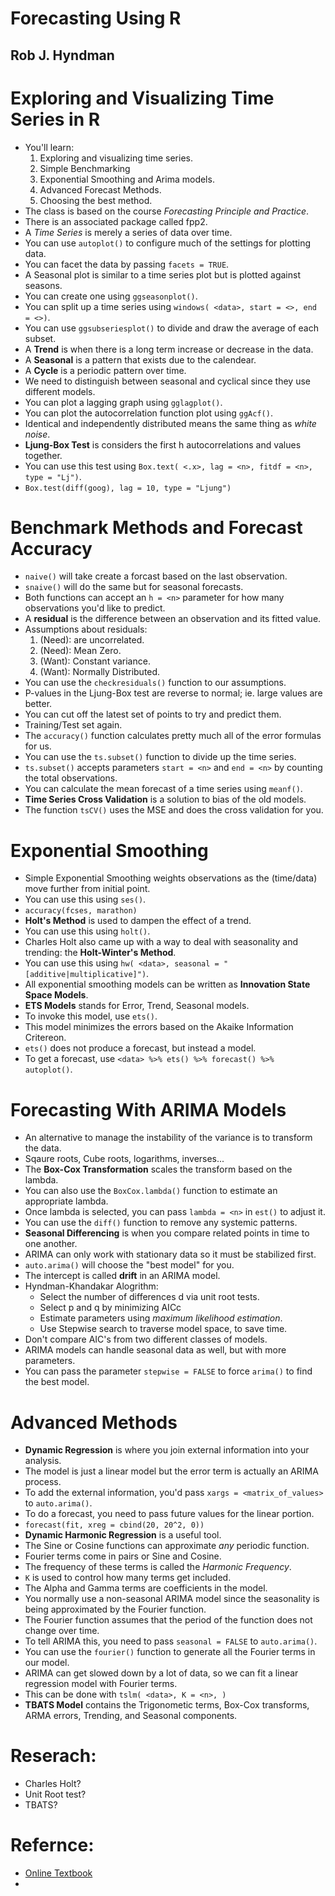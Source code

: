 # Forecasting Using R
## Rob J. Hyndman

# Exploring and Visualizing Time Series in R
- You'll learn:
  1. Exploring and visualizing time series.
  2. Simple Benchmarking
  3. Exponential Smoothing and Arima models.
  4. Advanced Forecast Methods.
  5. Choosing the best method.
- The class is based on the course *Forecasting Principle and Practice*.
- There is an associated package called fpp2.
- A *Time Series* is merely a series of data over time.
- You can use `autoplot()` to configure much of the settings for plotting data.
- You can facet the data by passing `facets = TRUE`.
- A Seasonal plot is similar to a time series plot but is plotted against seasons.
- You can create one using `ggseasonplot()`.
- You can split up a time series using `windows( <data>, start = <>, end = <>)`.
- You can use `ggsubseriesplot()` to divide and draw the average of each subset.
- A **Trend** is when there is a long term increase or decrease in the data.
- A **Seasonal** is a pattern that exists due to the calendear.
- A **Cycle** is a periodic pattern over time.
- We need to distinguish between seasonal and cyclical since they use different models.
- You can plot a lagging graph using `gglagplot()`.
- You can plot the autocorrelation function plot using `ggAcf()`.
- Identical and independently distributed means the same thing as *white noise*.
- **Ljung-Box Test** is considers the first h autocorrelations and values together.
- You can use this test using `Box.text( <.x>, lag = <n>, fitdf = <n>, type = "Lj")`.
- `Box.test(diff(goog), lag = 10, type = "Ljung")`

# Benchmark Methods and Forecast Accuracy
- `naive()` will take create a forcast based on the last observation.
- `snaive()` will do the same but for seasonal forecasts.
- Both functions can accept an `h = <n>` parameter for how many observations you'd like to predict.
- A **residual** is the difference between an observation and its fitted value.
- Assumptions about residuals:
  1. (Need): are uncorrelated.
  2. (Need): Mean Zero.
  3. (Want): Constant variance.
  4. (Want): Normally Distributed.
- You can use the `checkresiduals()` function to our assumptions.
- P-values in the Ljung-Box test are reverse to normal; ie. large values are better.
- You can cut off the latest set of points to try and predict them.
- Training/Test set again.
- The `accuracy()` function calculates pretty much all of the error formulas for us.
- You can use the `ts.subset()` function to divide up the time series.
- `ts.subset()` accepts parameters `start = <n>` and `end = <n>` by counting the total observations.
- You can calculate the mean forecast of a time series using `meanf()`.
- **Time Series Cross Validation** is a solution to bias of the old models.
- The function `tsCV()` uses the MSE and does the cross validation for you.

# Exponential Smoothing
- Simple Exponential Smoothing weights observations as the (time/data) move further from initial point.
- You can use this using `ses()`.
- `accuracy(fcses, marathon)`
- **Holt's Method** is used to dampen the effect of a trend.
- You can use this using `holt()`.
- Charles Holt also came up with a way to deal with seasonality and trending: the **Holt-Winter's Method**.
- You can use this using `hw( <data>, seasonal = "[additive|multiplicative]")`.
- All exponential smoothing models can be written as **Innovation State Space Models**.
- **ETS Models** stands for Error, Trend, Seasonal models.
- To invoke this model, use `ets()`.
- This model minimizes the errors based on the Akaike Information Critereon.
- `ets()` does not produce a forecast, but instead a model.
- To get a forecast, use `<data> %>% ets() %>% forecast() %>% autoplot()`.

# Forecasting With ARIMA Models
- An alternative to manage the instability of the variance is to transform the data.
- Sqaure roots, Cube roots, logarithms, inverses...
- The **Box-Cox Transformation** scales the transform based on the lambda.
- You can also use the `BoxCox.lambda()` function to estimate an appropriate lambda.
- Once lambda is selected, you can pass `lambda = <n>` in `est()` to adjust it.
- You can use the `diff()` function to remove any systemic patterns.
- **Seasonal Differencing** is when you compare related points in time to one another.
- ARIMA can only work with stationary data so it must be stabilized first.
- `auto.arima()` will choose the "best model" for you.
- The intercept is called **drift** in an ARIMA model.
- Hyndman-Khandakar Alogrithm:
  * Select the number of differences d via unit root tests.
  * Select p and q by minimizing AICc
  * Estimate parameters using *maximum likelihood estimation*.
  * Use Stepwise search to traverse model space, to save time.
- Don't compare AIC's from two different classes of models.
- ARIMA models can handle seasonal data as well, but with more parameters.
- You can pass the parameter `stepwise = FALSE` to force `arima()` to find the best model.

# Advanced Methods
- **Dynamic Regression** is where you join external information into your analysis.
- The model is just a linear model but the error term is actually an ARIMA process.
- To add the external information, you'd pass `xargs = <matrix_of_values>` to `auto.arima()`.
- To do a forecast, you need to pass future values for the linear portion.
- `forecast(fit, xreg = cbind(20, 20^2, 0))`
- **Dynamic Harmonic Regression** is a useful tool.
- The Sine or Cosine functions can approximate *any* periodic function.
- Fourier terms come in pairs or Sine and Cosine.
- The frequency of these terms is called the *Harmonic Frequency*.
- `K` is used to control how many terms get included.
- The Alpha and Gamma terms are coefficients in the model.
- You normally use a non-seasonal ARIMA model since the seasonality is being approximated by the Fourier function.
- The Fourier function assumes that the period of the function does not change over time.
- To tell ARIMA this, you need to pass `seasonal = FALSE` to `auto.arima()`.
- You can use the `fourier()` function to generate all the Fourier terms in our model.
- ARIMA can get slowed down by a lot of data, so we can fit a linear regression model with Fourier terms.
- This can be done with `tslm( <data>, K = <n>, )`
- **TBATS Model** contains the Trigonometic terms, Box-Cox transforms, ARMA errors, Trending, and Seasonal components.

# Reserach:
- Charles Holt?
- Unit Root test?
- TBATS?

# Refernce:
- [Online Textbook]( http://otexts.org/fpp2/)
-
